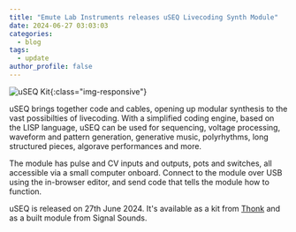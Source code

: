 ```yaml
---
title: "Emute Lab Instruments releases uSEQ Livecoding Synth Module"
date: 2024-06-27 03:03:03
categories:
  - blog
tags:
  - update
author_profile: false
---
```


![uSEQ Kit](/assets/images/useq/useq%20front%202%20sq.png){:class="img-responsive"}

uSEQ brings together code and cables, opening up modular synthesis to the vast possibilties of livecoding.  With a simplified coding engine, based on the LISP language, uSEQ can be used for sequencing, voltage processing, waveform and pattern generation, generative music, polyrhythms, long structured pieces, algorave performances and more. 

The module has pulse and CV inputs and outputs, pots and switches, all accessible via a small computer onboard. Connect to the module over USB using the in-browser editor, and send code that tells the module how to function.

uSEQ is released on 27th June 2024. It's available as a kit from [Thonk](https://www.thonk.co.uk/) and as a built module from Signal Sounds.